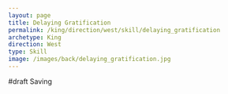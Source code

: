 ```yaml
---
layout: page
title: Delaying Gratification
permalink: /king/direction/west/skill/delaying_gratification
archetype: King
direction: West
type: Skill
image: /images/back/delaying_gratification.jpg
---
```

#draft Saving
